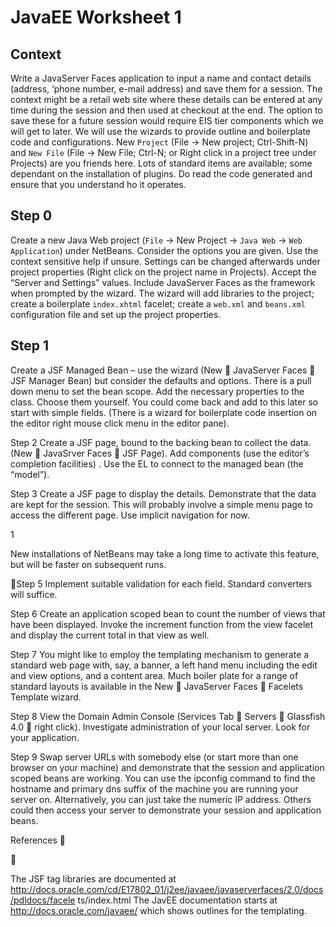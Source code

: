 # JavaEE Worksheet 1

## Context

Write a JavaServer Faces application to input a name and contact details (address, ‘phone number,
e-mail address) and save them for a session. The context might be a retail web site where these
details can be entered at any time during the session and then used at checkout at the end. The
option to save these for a future session would require EIS tier components which we will get to
later. We will use the wizards to provide outline and boilerplate code and configurations. New
`Project` (File -> New project; Ctrl-Shift-N) and `New File` (File -> New File; Ctrl-N;
or
Right click in a project tree under Projects) are you friends here. Lots of standard items are available;
some dependant on the installation of plugins. Do read the code generated and ensure that you
understand ho it operates.

## Step 0

Create a new Java Web project (`File` -> New Project -> `Java Web` -> `Web
Application`)
under NetBeans. Consider the options you are given. Use the context sensitive help if unsure.
Settings can be changed afterwards under project properties (Right click on the project name in
Projects). Accept the “Server and Settings” values. Include JavaServer Faces as the framework when
prompted by the wizard. The wizard will add libraries to the project; create a boilerplate
`index.xhtml` facelet; create a `web.xml` and `beans.xml` configuration file and set up the
project properties.


## Step 1

Create a JSF Managed Bean – use the wizard (New  JavaServer Faces  JSF Manager
Bean) but consider the defaults and options. There is a pull down menu to set the bean scope. Add
the necessary properties to the class. Choose them yourself. You could come back and add to this
later so start with simple fields. (There is a wizard for boilerplate code insertion on the editor right
mouse click menu in the editor pane).

Step 2
Create a JSF page, bound to the backing bean to collect the data. (New  JavaSrver Faces
 JSF Page). Add components (use the editor’s completion facilities) . Use the EL to connect to
the managed bean (the “model”).

Step 3
Create a JSF page to display the details. Demonstrate that the data are kept for the session. This will
probably involve a simple menu page to access the different page. Use implicit navigation for now.

1

New installations of NetBeans may take a long time to activate this feature, but will be faster on subsequent
runs.

Step 5
Implement suitable validation for each field. Standard converters will suffice.

Step 6
Create an application scoped bean to count the number of views that have been displayed. Invoke
the increment function from the view facelet and display the current total in that view as well.

Step 7
You might like to employ the templating mechanism to generate a standard web page with, say, a
banner, a left hand menu including the edit and view options, and a content area. Much boiler plate
for a range of standard layouts is available in the New  JavaServer Faces  Facelets
Template wizard.

Step 8
View the Domain Admin Console (Services Tab  Servers  Glassfish 4.0 
right click). Investigate administration of your local server. Look for your application.

Step 9
Swap server URLs with somebody else (or start more than one browser on your machine) and
demonstrate that the session and application scoped beans are working.
You can use the ipconfig command to find the hostname and primary dns suffix of the machine you
are running your server on. Alternatively, you can just take the numeric IP address. Others could
then access your server to demonstrate your session and application beans.

References




The JSF tag libraries are documented at
http://docs.oracle.com/cd/E17802_01/j2ee/javaee/javaserverfaces/2.0/docs/pdldocs/facele
ts/index.html
The JavEE documentation starts at
http://docs.oracle.com/javaee/
which shows outlines for the templating.


